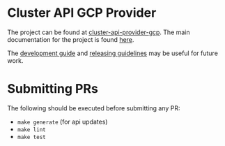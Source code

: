 # Cluster API GCP Provider

The project can be found at [cluster-api-provider-gcp](https://github.com/kubernetes-sigs/cluster-api-provider-gcp/tree/main). The main documentation for the project is found [here](https://github.com/kubernetes-sigs/cluster-api-provider-gcp/tree/main/docs).

The [development guide](https://github.com/kubernetes-sigs/cluster-api-provider-gcp/tree/main/docs) and [releasing guidelines](https://github.com/kubernetes-sigs/cluster-api-provider-gcp/blob/main/docs/book/src/developers/releasing.md) may be useful for future work.

# Submitting PRs

The following should be executed before submitting any PR:

- `make generate` (for api updates)
- `make lint`
- `make test`
